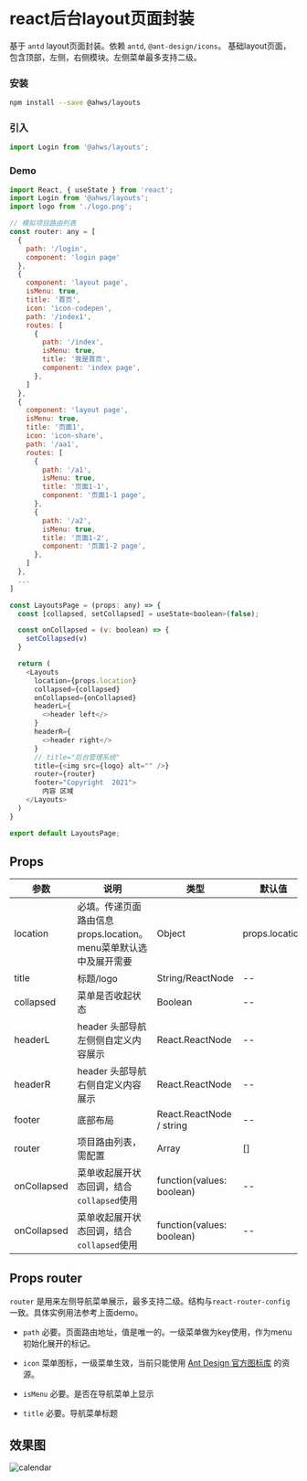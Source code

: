 react后台layout页面封装
===
基于 `antd` layout页面封装。依赖 `antd`, `@ant-design/icons`。
基础layout页面，包含顶部，左侧，右侧模块。左侧菜单最多支持二级。

### 安装

```bash
npm install --save @ahws/layouts
```

### 引入

```jsx
import Login from '@ahws/layouts';
```

### Demo

<!--DemoStart,bgWhite,codePen,codeSandbox--> 
```js
import React, { useState } from 'react';
import Login from '@ahws/layouts';
import logo from './logo.png';

// 模拟项目路由列表
const router: any = [
  {
    path: '/login',
    component: 'login page'
  },
  {
    component: 'layout page',
    isMenu: true,
    title: '首页',
    icon: 'icon-codepen',
    path: '/index1',
    routes: [
      {
        path: '/index',
        isMenu: true,
        title: '我是首页',
        component: 'index page',
      },
    ]
  },
  {
    component: 'layout page',
    isMenu: true,
    title: '页面1',
    icon: 'icon-share',
    path: '/aa1',
    routes: [
      {
        path: '/a1',
        isMenu: true,
        title: '页面1-1',
        component: '页面1-1 page',
      },
      {
        path: '/a2',
        isMenu: true,
        title: '页面1-2',
        component: '页面1-2 page',
      },
    ]
  },
  ...
]

const LayoutsPage = (props: any) => {
  const [collapsed, setCollapsed] = useState<boolean>(false);

  const onCollapsed = (v: boolean) => {
    setCollapsed(v)
  }

  return (
    <Layouts
      location={props.location}
      collapsed={collapsed}
      onCollapsed={onCollapsed}
      headerL={
        <>header left</>
      }
      headerR={
        <>header right</>
      }
      // title="后台管理系统"
      title={<img src={logo} alt="" />}
      router={router}
      footer="Copyright  2021">
        内容 区域
    </Layouts>
  )
}

export default LayoutsPage;
```
<!--End-->

## Props

| 参数 | 说明 | 类型 | 默认值 |
| -------- | -------- | -------- | -------- |
| location | 必填。传递页面路由信息 props.location。menu菜单默认选中及展开需要 | Object | props.location |
| title | 标题/logo | String/ReactNode | -- |
| collapsed | 菜单是否收起状态 | Boolean | -- |
| headerL | header 头部导航左侧侧自定义内容展示 | React.ReactNode | -- |
| headerR | header 头部导航右侧自定义内容展示 | React.ReactNode | -- |
| footer | 底部布局 | React.ReactNode / string | -- |
| router | 项目路由列表，需配置 | Array | [] |
| onCollapsed | 菜单收起展开状态回调，结合`collapsed`使用 | function(values: boolean) | -- |
| onCollapsed | 菜单收起展开状态回调，结合`collapsed`使用 | function(values: boolean) | -- |

## Props router

`router` 是用来左侧导航菜单展示，最多支持二级。结构与`react-router-config` 一致。具体实例用法参考上面demo。

- `path`   必要。页面路由地址，值是唯一的。一级菜单做为key使用，作为menu初始化展开的标记。

- `icon`   菜单图标，一级菜单生效，当前只能使用 [Ant Design 官方图标库](https://www.iconfont.cn/collections/detail?spm=a313x.7781069.1998910419.d9df05512&cid=9402) 的资源。

- `isMenu` 必要。是否在导航菜单上显示

- `title`  必要。导航菜单标题

## 效果图
![calendar](https://github.com/ybuiw/ahws/blob/master/packages/layouts/1.png)

